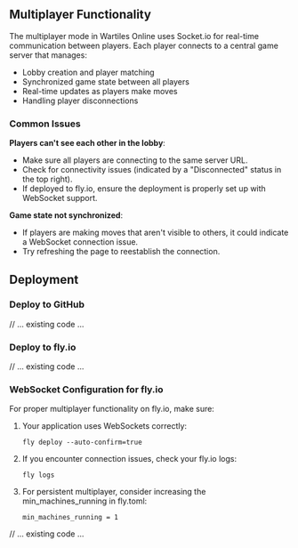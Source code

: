 ## Multiplayer Functionality

The multiplayer mode in Wartiles Online uses Socket.io for real-time communication between players. Each player connects to a central game server that manages:

- Lobby creation and player matching
- Synchronized game state between all players
- Real-time updates as players make moves
- Handling player disconnections

### Common Issues

**Players can't see each other in the lobby**: 
- Make sure all players are connecting to the same server URL.
- Check for connectivity issues (indicated by a "Disconnected" status in the top right).
- If deployed to fly.io, ensure the deployment is properly set up with WebSocket support.

**Game state not synchronized**:
- If players are making moves that aren't visible to others, it could indicate a WebSocket connection issue.
- Try refreshing the page to reestablish the connection.

## Deployment

### Deploy to GitHub

// ... existing code ...

### Deploy to fly.io

// ... existing code ...

### WebSocket Configuration for fly.io

For proper multiplayer functionality on fly.io, make sure:

1. Your application uses WebSockets correctly:
   ```
   fly deploy --auto-confirm=true
   ```

2. If you encounter connection issues, check your fly.io logs:
   ```
   fly logs
   ```

3. For persistent multiplayer, consider increasing the min_machines_running in fly.toml:
   ```
   min_machines_running = 1
   ```

// ... existing code ... 
